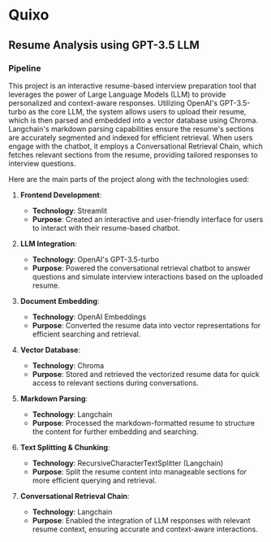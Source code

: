 # Quixo

## Resume Analysis using GPT-3.5 LLM

### Pipeline

This project is an interactive resume-based interview preparation tool that leverages the power of Large Language Models (LLM) to provide personalized and context-aware responses. Utilizing OpenAI's GPT-3.5-turbo as the core LLM, the system allows users to upload their resume, which is then parsed and embedded into a vector database using Chroma. Langchain's markdown parsing capabilities ensure the resume's sections are accurately segmented and indexed for efficient retrieval. When users engage with the chatbot, it employs a Conversational Retrieval Chain, which fetches relevant sections from the resume, providing tailored responses to interview questions.

Here are the main parts of the project along with the technologies used:

1. **Frontend Development**: 
   - **Technology**: Streamlit
   - **Purpose**: Created an interactive and user-friendly interface for users to interact with their resume-based chatbot.

2. **LLM Integration**:
   - **Technology**: OpenAI's GPT-3.5-turbo
   - **Purpose**: Powered the conversational retrieval chatbot to answer questions and simulate interview interactions based on the uploaded resume.

3. **Document Embedding**:
   - **Technology**: OpenAI Embeddings
   - **Purpose**: Converted the resume data into vector representations for efficient searching and retrieval.

4. **Vector Database**:
   - **Technology**: Chroma
   - **Purpose**: Stored and retrieved the vectorized resume data for quick access to relevant sections during conversations.

5. **Markdown Parsing**:
   - **Technology**: Langchain
   - **Purpose**: Processed the markdown-formatted resume to structure the content for further embedding and searching.

6. **Text Splitting & Chunking**:
   - **Technology**: RecursiveCharacterTextSplitter (Langchain)
   - **Purpose**: Split the resume content into manageable sections for more efficient querying and retrieval.

7. **Conversational Retrieval Chain**:
   - **Technology**: Langchain
   - **Purpose**: Enabled the integration of LLM responses with relevant resume context, ensuring accurate and context-aware interactions.
